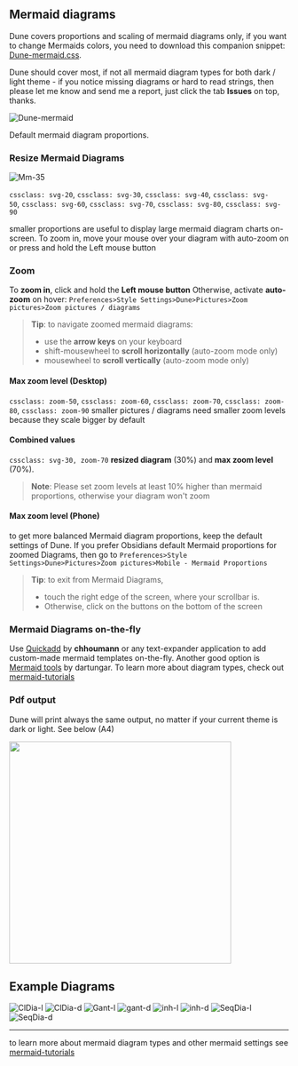 ## Mermaid diagrams

Dune covers proportions and scaling of mermaid diagrams only, if you want to change Mermaids colors, you need to download this companion snippet: [Dune-mermaid.css](https://github.com/Jopp-gh/Obsidian-Dune84/blob/main/snippets/Dune-mermaid.css). 

Dune should cover most, if not all mermaid diagram types for both dark / light theme - if you notice missing diagrams or hard to read strings, then please let me know and send me a report, just click the tab **Issues** on top, thanks.

![Dune-mermaid](https://github.com/Jopp-gh/Obsidian-Dune84/assets/48620536/623b573a-1811-45b9-aaed-c43de4a82e69)

Default mermaid diagram proportions. 

### Resize Mermaid Diagrams

![Mm-35](https://github.com/Jopp-gh/Obsidian-Dune84/assets/48620536/217aeac8-ab5d-4e37-b18f-8c296cebdc51)

`cssclass: svg-20`,  `cssclass: svg-30`, `cssclass: svg-40`, `cssclass: svg-50`, `cssclass: svg-60`, `cssclass: svg-70`, `cssclass: svg-80`, `cssclass: svg-90`

smaller proportions are useful to display large mermaid diagram charts on-screen. To zoom in, move your mouse over your diagram with auto-zoom on or press and hold the Left mouse button

### Zoom
To **zoom in**, click and hold the **Left mouse button**
Otherwise, activate **auto-zoom** on hover: `Preferences>Style Settings>Dune>Pictures>Zoom pictures>Zoom pictures / diagrams`

>**Tip**:
>to navigate zoomed mermaid diagrams: 
>- use the **arrow keys** on your keyboard
>- shift-mousewheel to **scroll horizontally** (auto-zoom mode only)
>- mousewheel to **scroll vertically** (auto-zoom mode only)

#### Max zoom level (Desktop)
`cssclass: zoom-50`, `cssclass: zoom-60`, `cssclass: zoom-70`, `cssclass: zoom-80`, `cssclass: zoom-90`
smaller pictures / diagrams need smaller zoom levels because they scale bigger by default

#### Combined values
`cssclass: svg-30, zoom-70`
**resized diagram** (30%) and **max zoom level** (70%). 

>**Note**: Please set zoom levels at least 10% higher than mermaid proportions, otherwise your diagram won't zoom

#### Max zoom level (Phone) 
to get more balanced Mermaid diagram proportions, keep the default settings of Dune. If you prefer Obsidians default Mermaid proportions for zoomed Diagrams, then go to `Preferences>Style Settings>Dune>Pictures>Zoom pictures>Mobile - Mermaid Proportions`

>**Tip**: to exit from Mermaid Diagrams,
>- touch the right edge of the screen, where your scrollbar is.
>- Otherwise, click on the buttons on the bottom of the screen 

### Mermaid Diagrams on-the-fly

Use [Quickadd](https://github.com/chhoumann/quickadd) by **chhoumann** or any text-expander application to add custom-made mermaid templates on-the-fly. Another good option is [Mermaid tools](https://github.com/dartungar/obsidian-mermaid) by dartungar.
To learn more about diagram types, check out [mermaid-tutorials](https://mermaid.js.org/syntax/flowchart.html)

### Pdf output

Dune will print always the same output, no matter if your current theme is dark or light. 
See below (A4)

<img src="https://github.com/Jopp-gh/Obsidian-Dune84/assets/48620536/33ca7325-ec50-41d2-a318-75931c9e2ef4" width="400" />

## Example Diagrams
![ClDia-l](https://github.com/Jopp-gh/Obsidian-Dune84/assets/48620536/998c2ac5-3886-45c8-8cb7-30c3c7544ac5)
![ClDia-d](https://github.com/Jopp-gh/Obsidian-Dune84/assets/48620536/5801de6b-f8c9-4a41-a49f-39e873084003)
![Gant-l](https://github.com/Jopp-gh/Obsidian-Dune84/assets/48620536/c49300af-020a-4229-9cac-070b98083ac2)
![gant-d](https://github.com/Jopp-gh/Obsidian-Dune84/assets/48620536/c6eb4366-b252-493e-84ff-8342b5a3d862)
![inh-l](https://github.com/Jopp-gh/Obsidian-Dune84/assets/48620536/e461a4a6-7072-416c-b636-514d583874f1)
![inh-d](https://github.com/Jopp-gh/Obsidian-Dune84/assets/48620536/c0d9a395-1a66-47a2-a0df-f4ceadf1b49d)
![SeqDia-l](https://github.com/Jopp-gh/Obsidian-Dune84/assets/48620536/da795ac3-2410-4ed7-95d5-00882537865f)
![SeqDia-d](https://github.com/Jopp-gh/Obsidian-Dune84/assets/48620536/a3134c3b-2ffe-47fb-819d-142ce6f64b27)

---
to learn more about mermaid diagram types and other mermaid settings see [mermaid-tutorials](https://mermaid.js.org/syntax/flowchart.html)


